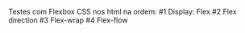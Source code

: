 Testes com Flexbox CSS nos html na ordem:
#1 Display: Flex
#2 Flex direction
#3 Flex-wrap
#4 Flex-flow
